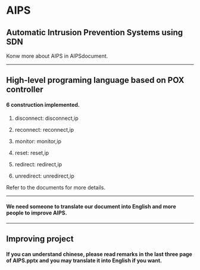 AIPS
====

## Automatic Intrusion Prevention Systems using SDN

Konw more about AIPS in AIPSdocument.
____
## High-level programing language based on POX controller

#### 6 construction implemented.

1. disconnect: disconnect,ip

2. reconnect:  reconnect,ip

3. monitor:    monitor,ip

4. reset:      reset,ip

5. redirect:   redirect,ip

6. unredirect: unredirect,ip


Refer to the documents for more details.
____
#### We need someone to translate our document into English and more people to improve AIPS.




____
## Improving project
#### If you can understand chinese, please read remarks in the last three page of AIPS.pptx and you may translate it into English if you want.
